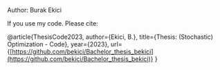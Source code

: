 Author: Burak Ekici


If you use my code. Please cite: 

@article{ThesisCode2023,
  author={Ekici, B.}, 
  title={Thesis: (Stochastic) Optimization - Code}, 
  year={2023}, 
  url={[https://github.com/bekici/Bachelor_thesis_bekici](https://github.com/bekici/Bachelor_thesis_bekici)} 
}
